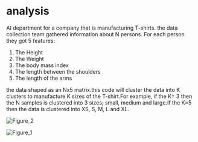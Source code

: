 # analysis
AI department for a company that is manufacturing T-shirts. the data collection team gathered information about N persons. For each person they got 5 features:
1. The Height
2. The Weight
3. The body mass index
4. The length between the shoulders
5. The length of the arms

the data shaped as an Nx5 matrix.this code will cluster the data into K clusters to manufacture K sizes of the T-shirt.For example, if the K= 3 then the N samples is clustered into  3 sizes; small, medium and large.If the K=5 then the data is clustered into XS, S, M, L and XL.







![Figure_2](https://user-images.githubusercontent.com/83555471/151893393-8f197620-aaee-4307-9cd3-cd82c10dc87f.png)

![Figure_1](https://user-images.githubusercontent.com/83555471/151893004-cf40e194-e83a-4371-9ba3-e441cc2563ce.png)
